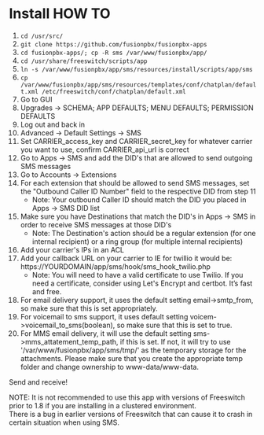 # Install HOW TO
1. ```cd /usr/src/```
2. ```git clone https://github.com/fusionpbx/fusionpbx-apps```
3. ```cd fusionpbx-apps/; cp -R sms /var/www/fusionpbx/app/```
4. ```cd /usr/share/freeswitch/scripts/app```
5. ```ln -s /var/www/fusionpbx/app/sms/resources/install/scripts/app/sms```
6. ```cp /var/www/fusionpbx/app/sms/resources/templates/conf/chatplan/default.xml /etc/freeswitch/conf/chatplan/default.xml```
7. Go to GUI
8. Upgrades -> SCHEMA; APP DEFAULTS; MENU DEFAULTS; PERMISSION DEFAULTS
9. Log out and back in
10. Advanced -> Default Settings -> SMS
11. Set CARRIER_access_key and CARRIER_secret_key for whatever carrier you want to use, confirm CARRIER_api_url is correct
12. Go to Apps -> SMS and add the DID's that are allowed to send outgoing SMS messages
13. Go to Accounts -> Extensions
14. For each extension that should be allowed to send SMS messages, set the "Outbound Caller ID Number" field to the respective DID from step 11
    - Note: Your outbound Caller ID should match the DID you placed in Apps -> SMS DID list
15. Make sure you have Destinations that match the DID's in Apps -> SMS in order to receive SMS messages at those DID's
    - Note: The Destination's action should be a regular extension (for one internal recipient) or a ring group (for multiple internal recipients)
16. Add your carrier's IPs in an ACL
17. Add your callback URL on your carrier to IE for twillio it would be: https://YOURDOMAIN/app/sms/hook/sms_hook_twilio.php
    - Note: You will need to have a valid certificate to use Twilio. If you need a certificate, consider using Let's Encrypt and certbot. It’s fast and free. 
18. For email delivery support, it uses the default setting email->smtp_from, so make sure that this is set appropriately.
19. For voicemail to sms support, it uses default setting voicem->voicemail_to_sms(boolean), so make sure that this is set to true.
20. For MMS email delivery, it will use the default setting sms->mms_attatement_temp_path, if this is set.  If not, it will try to use '/var/www/fusionpbx/app/sms/tmp/'
    as the temporary storage for the attachments.  Please make sure that you create the appropriate temp folder and change ownership to www-data/www-data.

Send and receive!

NOTE: It is not recommended to use this app with versions of Freeswitch prior to 1.8 if you are installing in a clustered environment.  
There is a bug in earlier versions of Freeswitch that can cause it to crash in certain situation when using SMS.
